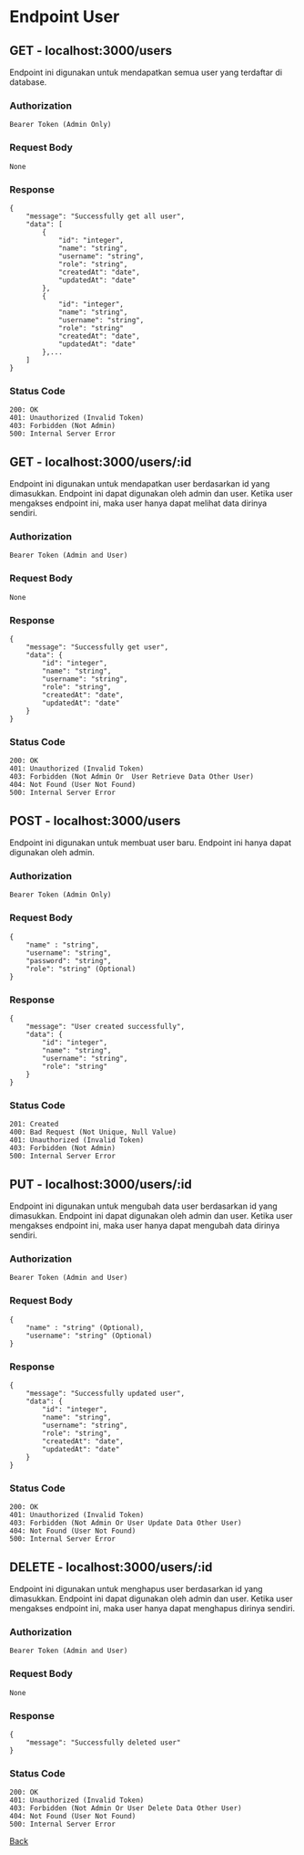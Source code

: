 # Endpoint User

## **GET - localhost:3000/users**
Endpoint ini digunakan untuk mendapatkan semua user yang terdaftar di database. 

### Authorization
```
Bearer Token (Admin Only)
```
### Request Body
```
None
```
### Response
```
{
    "message": "Successfully get all user",
    "data": [
        {
            "id": "integer",
            "name": "string",
            "username": "string",
            "role": "string",
            "createdAt": "date",
            "updatedAt": "date"
        },
        {
            "id": "integer",
            "name": "string",
            "username": "string",
            "role": "string"
            "createdAt": "date",
            "updatedAt": "date"
        },...
    ]
}
```
### Status Code
```
200: OK
401: Unauthorized (Invalid Token)
403: Forbidden (Not Admin)
500: Internal Server Error
```

## **GET - localhost:3000/users/:id**
Endpoint ini digunakan untuk mendapatkan user berdasarkan id yang dimasukkan. Endpoint ini dapat digunakan oleh admin dan user. Ketika user mengakses endpoint ini, maka user hanya dapat melihat data dirinya sendiri.

### Authorization
```
Bearer Token (Admin and User)
```
### Request Body
```
None
```
### Response
```
{
    "message": "Successfully get user",
    "data": {
        "id": "integer",
        "name": "string",
        "username": "string",
        "role": "string",
        "createdAt": "date",
        "updatedAt": "date"
    }
}
```
### Status Code
```
200: OK
401: Unauthorized (Invalid Token)
403: Forbidden (Not Admin Or  User Retrieve Data Other User)
404: Not Found (User Not Found)
500: Internal Server Error
```

## **POST - localhost:3000/users**
Endpoint ini digunakan untuk membuat user baru. Endpoint ini hanya dapat digunakan oleh admin.

### Authorization
```
Bearer Token (Admin Only)
```
### Request Body
```
{
    "name" : "string",
    "username": "string",
    "password": "string",
    "role": "string" (Optional)
}
```
### Response
```
{
    "message": "User created successfully",
    "data": {
        "id": "integer",
        "name": "string",
        "username": "string",
        "role": "string"
    }
}
```
### Status Code
```
201: Created
400: Bad Request (Not Unique, Null Value)
401: Unauthorized (Invalid Token)
403: Forbidden (Not Admin)
500: Internal Server Error
```

## **PUT - localhost:3000/users/:id**
Endpoint ini digunakan untuk mengubah data user berdasarkan id yang dimasukkan. Endpoint ini dapat digunakan oleh admin dan user. Ketika user mengakses endpoint ini, maka user hanya dapat mengubah data dirinya sendiri.

### Authorization
```
Bearer Token (Admin and User)
```
### Request Body
```
{
    "name" : "string" (Optional),
    "username": "string" (Optional)
}
```
### Response
```
{
    "message": "Successfully updated user",
    "data": {
        "id": "integer",
        "name": "string",
        "username": "string",
        "role": "string",
        "createdAt": "date",
        "updatedAt": "date"
    }
}
```
### Status Code
```
200: OK
401: Unauthorized (Invalid Token)
403: Forbidden (Not Admin Or User Update Data Other User)
404: Not Found (User Not Found)
500: Internal Server Error
```

## **DELETE - localhost:3000/users/:id**
Endpoint ini digunakan untuk menghapus user berdasarkan id yang dimasukkan. Endpoint ini dapat digunakan oleh admin dan user. Ketika user mengakses endpoint ini, maka user hanya dapat menghapus dirinya sendiri.

### Authorization
```
Bearer Token (Admin and User)
```
### Request Body
```
None
```
### Response
```
{
    "message": "Successfully deleted user"
}
```
### Status Code
```
200: OK
401: Unauthorized (Invalid Token)
403: Forbidden (Not Admin Or User Delete Data Other User)
404: Not Found (User Not Found)
500: Internal Server Error
```

[Back](../../readme.md)
